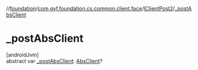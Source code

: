 //[foundation](../../../index.md)/[com.gyf.foundation.cs.common.client.face](../index.md)/[IClientPost2](index.md)/[_postAbsClient](_post-abs-client.md)

# _postAbsClient

[androidJvm]\
abstract var [_postAbsClient](_post-abs-client.md): [AbsClient](../../com.gyf.foundation.cs.common.client/-abs-client/index.md)?